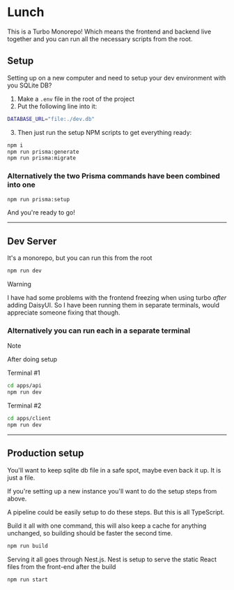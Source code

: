# Lunch

This is a Turbo Monorepo! Which means the frontend and backend live together and you can run all the necessary scripts from the root.

## Setup

Setting up on a new computer and need to setup your dev environment with you SQLite DB?

1. Make a `.env` file in the root of the project
2. Put the following line into it:

```bash
DATABASE_URL="file:./dev.db"
```

3. Then just run the setup NPM scripts to get everything ready:

```bash
npm i
npm run prisma:generate
npm run prisma:migrate
```

### Alternatively the two Prisma commands have been combined into one

```bash
npm run prisma:setup
```

And you're ready to go!

---

## Dev Server

It's a monorepo, but you can run this from the root

```bash
npm run dev
```

> [!WARNING]
> I have had some problems with the frontend freezing when using turbo _after_ adding DaisyUI. So I have been running them in separate terminals, would appreciate someone fixing that though.

### Alternatively you can run each in a separate terminal

> [!NOTE]
> After doing setup

Terminal #1

```bash
cd apps/api
npm run dev
```

Terminal #2

```bash
cd apps/client
npm run dev
```

---

## Production setup

You'll want to keep sqlite db file in a safe spot, maybe even back it up. It is just a file.

If you're setting up a new instance you'll want to do the setup steps from above.

A pipeline could be easily setup to do these steps. But this is all TypeScript.

Build it all with one command, this will also keep a cache for anything unchanged, so building should be faster the second time.

```bash
npm run build
```

Serving it all goes through Nest.js. Nest is setup to serve the static React files from the front-end after the build

```bash
npm run start
```
